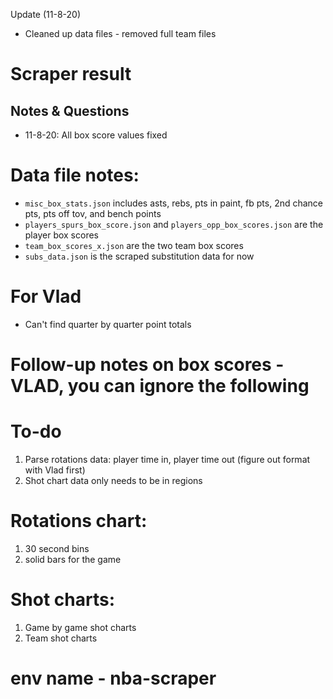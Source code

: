 Update (11-8-20)
 
 * Cleaned up data files - removed full team files

# Scraper result

## Notes & Questions
* 11-8-20: All box score values fixed

# Data file notes:

* `misc_box_stats.json` includes asts, rebs, pts in paint, fb pts, 2nd chance pts, pts off tov, and bench points
* `players_spurs_box_score.json` and `players_opp_box_scores.json` are the player box scores
* `team_box_scores_x.json` are the two team box scores
* `subs_data.json` is the scraped substitution data for now 

# For Vlad

* Can't find quarter by quarter point totals
	
# Follow-up notes on box scores - **VLAD, you can ignore the following**

# To-do

1. Parse rotations data: player time in, player time out (figure out format with Vlad first)
2. Shot chart data only needs to be in regions

# Rotations chart:

1. 30 second bins
2. solid bars for the game

# Shot charts:

1. Game by game shot charts
2. Team shot charts

# env name - nba-scraper
